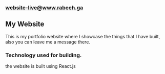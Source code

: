 ### [website-live@www.rabeeh.ga](https://rabeeh.netlify.app/)

## My Website

This is my portfolio website where I showcase the things that I have built, also you can leave me a message there.

### Technology used for building.

the website is built using React.js
